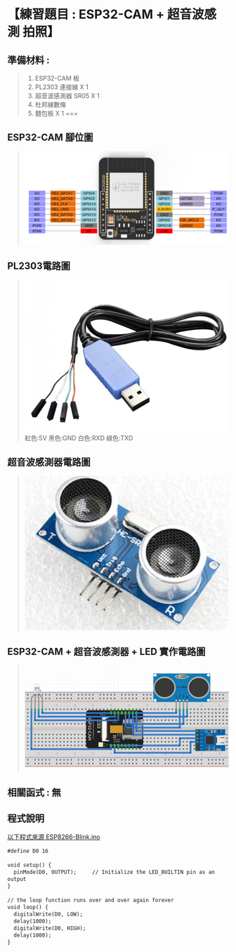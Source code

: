 <h1>【練習題目 : ESP32-CAM + 超音波感測 拍照】</h1>

## 準備材料 : 
>1. ESP32-CAM 板
>2. PL2303 連接線 X 1
>3. 超音波感測器 SR05 X 1
>4. 杜邦線數條
>5. 麵包板 X 1
===

## ESP32-CAM 腳位圖 
>![](https://github.com/derricktsai0904/Arduino/blob/master/06.ESP32%E6%8E%A7%E5%88%B6/04.ESP32-CAM%2BUltrasonic/ESP32-CAM_pin.PNG?raw=true)

## PL2303電路圖
>![](https://github.com/derricktsai0904/Arduino/blob/master/06.ESP32%E6%8E%A7%E5%88%B6/04.ESP32-CAM%2BUltrasonic/PL2303.JPG?raw=true)
紅色:5V
黑色:GND
白色:RXD
綠色:TXD

## 超音波感測器電路圖
>![](https://github.com/derricktsai0904/Arduino/blob/master/06.ESP32%E6%8E%A7%E5%88%B6/04.ESP32-CAM%2BUltrasonic/Ultrasonic.JPG?raw=true)

## ESP32-CAM + 超音波感測器 + LED 實作電路圖
>![](https://github.com/derricktsai0904/Arduino/blob/master/06.ESP32%E6%8E%A7%E5%88%B6/04.ESP32-CAM%2BUltrasonic/ESP32-CAM%2BUltrasonic%2BLED.JPG?raw=true)


## 相關函式 : 無

## 程式說明

[以下程式來源 ESP8266-Blink.ino ]:https://github.com/derricktsai0904/Arduino/blob/master/04%20NodeMCU/Blink/ESP8266-Blink.ino "ESP8266-Blink.ino"
[以下程式來源 ESP8266-Blink.ino ]
``` arduino
#define D0 16 

void setup() {
  pinMode(D0, OUTPUT);     // Initialize the LED_BUILTIN pin as an output
}

// the loop function runs over and over again forever
void loop() {
  digitalWrite(D0, LOW);
  delay(1000);
  digitalWrite(D0, HIGH);
  delay(1000);
}

```








